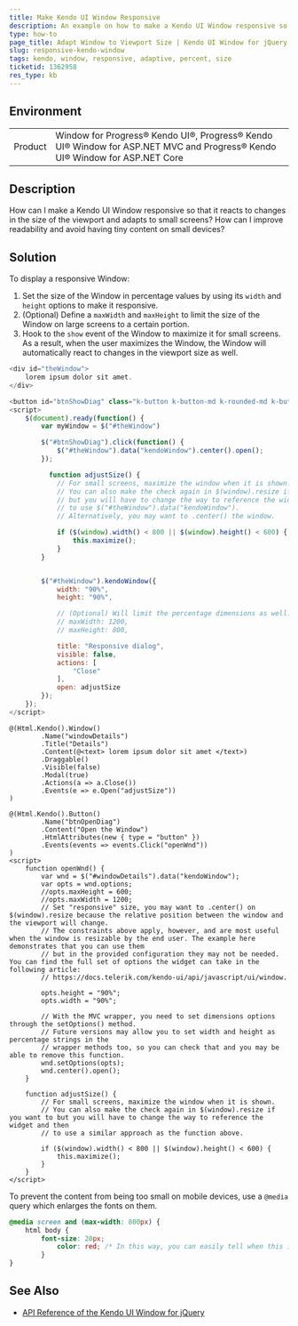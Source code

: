 ```yaml
---
title: Make Kendo UI Window Responsive
description: An example on how to make a Kendo UI Window responsive so that it reacts to changes in the size of the viewport and adapts to small screens.
type: how-to
page_title: Adapt Window to Viewport Size | Kendo UI Window for jQuery
slug: responsive-kendo-window
tags: kendo, window, responsive, adaptive, percent, size
ticketid: 1362958
res_type: kb
---
```


## Environment

<table>
	<tr>
		<td>Product</td>
		<td>Window for Progress® Kendo UI®, Progress® Kendo UI® Window for ASP.NET MVC and Progress® Kendo UI® Window for ASP.NET Core</td>
	</tr>
</table>

## Description

How can I make a Kendo UI Window responsive so that it reacts to changes in the size of the viewport and adapts to small screens? How can I improve readability and avoid having tiny content on small devices?

## Solution

To display a responsive Window:

1. Set the size of the Window in percentage values by using its `width` and `height` options to make it responsive.
1. (Optional) Define a `maxWidth` and `maxHeight` to limit the size of the Window on large screens to a certain portion.
1. Hook to the `show` event of the Window to maximize it for small screens. As a result, when the user maximizes the Window, the Window will automatically react to changes in the viewport size as well.

```JavaScript
<div id="theWindow">
    lorem ipsum dolor sit amet.
</div>

<button id="btnShowDiag" class="k-button k-button-md k-rounded-md k-button-solid k-button-solid-base">Show dialog</button>
<script>
    $(document).ready(function() {
        var myWindow = $("#theWindow")

        $("#btnShowDiag").click(function() {
            $("#theWindow").data("kendoWindow").center().open();
        });

          function adjustSize() {
            // For small screens, maximize the window when it is shown.
            // You can also make the check again in $(window).resize if you want to
            // but you will have to change the way to reference the widget and then
            // to use $("#theWindow").data("kendoWindow").
            // Alternatively, you may want to .center() the window.

            if ($(window).width() < 800 || $(window).height() < 600) {
                this.maximize();
            }
        }


        $("#theWindow").kendoWindow({
            width: "90%",
            height: "90%",

            // (Optional) Will limit the percentage dimensions as well:
          	// maxWidth: 1200,
            // maxHeight: 800,

          	title: "Responsive dialog",
            visible: false,
            actions: [
                "Close"
            ],
            open: adjustSize
        });
    });
</script>

```

```MVC
@(Html.Kendo().Window()
        .Name("windowDetails")
        .Title("Details")
        .Content(@<text> lorem ipsum dolor sit amet </text>)
        .Draggable()
        .Visible(false)
        .Modal(true)
        .Actions(a => a.Close())
        .Events(e => e.Open("adjustSize"))
)

@(Html.Kendo().Button()
        .Name("btnOpenDiag")
        .Content("Open the Window")
        .HtmlAttributes(new { type = "button" })
        .Events(events => events.Click("openWnd"))
)
<script>
    function openWnd() {
        var wnd = $("#windowDetails").data("kendoWindow");
        var opts = wnd.options;
        //opts.maxHeight = 600;
        //opts.maxWidth = 1200;
        // Set "responsive" size, you may want to .center() on $(window).resize because the relative position between the window and the viewport will change.
        // The constraints above apply, however, and are most useful when the window is resizable by the end user. The example here demonstrates that you can use them
        // but in the provided configuration they may not be needed. You can find the full set of options the widget can take in the following article:
        // https://docs.telerik.com/kendo-ui/api/javascript/ui/window.

        opts.height = "90%";
        opts.width = "90%";

        // With the MVC wrapper, you need to set dimensions options through the setOptions() method.
        // Future versions may allow you to set width and height as percentage strings in the
        // wrapper methods too, so you can check that and you may be able to remove this function.
        wnd.setOptions(opts);
        wnd.center().open();
    }

    function adjustSize() {
        // For small screens, maximize the window when it is shown.
        // You can also make the check again in $(window).resize if you want to but you will have to change the way to reference the widget and then
        // to use a similar approach as the function above.

        if ($(window).width() < 800 || $(window).height() < 600) {
            this.maximize();
        }
    }
</script>
```

To prevent the content from being too small on mobile devices, use a `@media` query which enlarges the fonts on them.

```CSS
@media screen and (max-width: 800px) {
    html body {
        font-size: 20px;
			color: red; /* In this way, you can easily tell when this is in effect.*/
		}
}
```

## See Also

* [API Reference of the Kendo UI Window for jQuery](https://docs.telerik.com/kendo-ui/api/javascript/ui/window)
